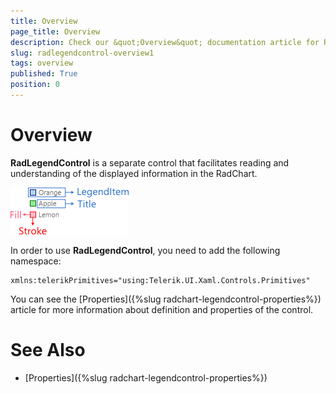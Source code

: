 ```yaml
---
title: Overview
page_title: Overview
description: Check our &quot;Overview&quot; documentation article for RadChart for UWP control.
slug: radlegendcontrol-overview1
tags: overview
published: True
position: 0
---
```


# Overview

**RadLegendControl** is a separate control that facilitates reading and understanding of the displayed information in the RadChart.

![Visual Structure Rad Legend Control](images/VisualStructureRadLegendControl.png)

In order to use **RadLegendControl**, you need to add the following namespace:

	xmlns:telerikPrimitives="using:Telerik.UI.Xaml.Controls.Primitives"

You can see the [Properties]({%slug radchart-legendcontrol-properties%}) article for more information about definition and properties of the control.

# See Also

 * [Properties]({%slug radchart-legendcontrol-properties%})
